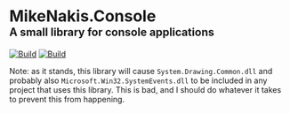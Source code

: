 # MikeNakis.Console<br><sub><sup>A small library for console applications</sub></sup>

[![Build](https://github.com/mikenakis/MikeNakis.Console/actions/workflows/Console-build-and-test-on-push.yml/badge.svg)](https://github.com/mikenakis/MikeNakis.Console/actions/workflows/Console-build-and-test-on-push.yml)
[![Build](https://github.com/mikenakis/MikeNakis.Console/actions/workflows/Console-publish-to-nuget-org.yml/badge.svg)](https://github.com/mikenakis/MikeNakis.Console/actions/workflows/Console-publish-to-nuget-org.yml)

Note: as it stands, this library will cause `System.Drawing.Common.dll` and probably also `Microsoft.Win32.SystemEvents.dll` to be included in any project that uses this library. This is bad, and I should do whatever it takes to prevent this from happening.
